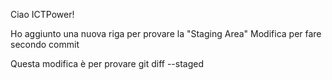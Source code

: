 Ciao ICTPower!

Ho aggiunto una nuova riga per provare la "Staging Area"
Modifica per fare secondo commit

Questa modifica è per provare git diff --staged
